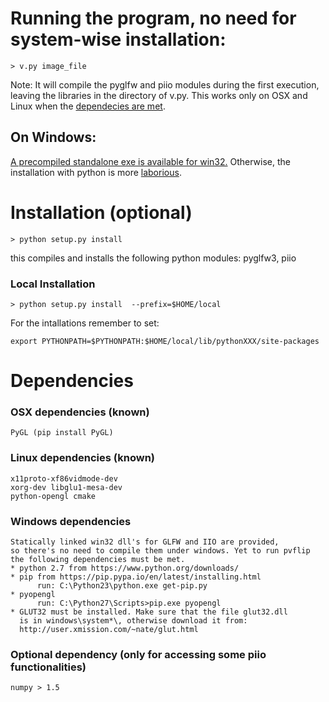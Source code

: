 # Running the program, no need for system-wise installation:

    > v.py image_file

Note: It will compile the pyglfw and piio modules during the first execution, 
leaving the libraries in the directory of v.py. This works only on OSX and Linux 
when the [dependecies are met](#dependencies).

## On Windows: 

[A precompiled standalone exe is available for win32.](https://github.com/gfacciol/pvflip/tree/master/PRECOMPILED)
Otherwise, the installation with python is more [laborious](#windows-dependencies).


# Installation (optional)

    > python setup.py install 

this compiles and installs the following python modules: pyglfw3, piio

### Local Installation 

    > python setup.py install  --prefix=$HOME/local

For the intallations remember to set:

    export PYTHONPATH=$PYTHONPATH:$HOME/local/lib/pythonXXX/site-packages


# Dependencies

### OSX dependencies (known)
    PyGL (pip install PyGL)


### Linux dependencies (known)
    x11proto-xf86vidmode-dev
    xorg-dev libglu1-mesa-dev
    python-opengl cmake 


### Windows dependencies
    Statically linked win32 dll's for GLFW and IIO are provided, 
    so there's no need to compile them under windows. Yet to run pvflip 
    the following dependencies must be met.
    * python 2.7 from https://www.python.org/downloads/
    * pip from https://pip.pypa.io/en/latest/installing.html
          run: C:\Python23\python.exe get-pip.py
    * pyopengl
          run: C:\Python27\Scripts>pip.exe pyopengl
    * GLUT32 must be installed. Make sure that the file glut32.dll 
      is in windows\system*\, otherwise download it from: 
      http://user.xmission.com/~nate/glut.html

### Optional dependency (only for accessing some piio functionalities)
    numpy > 1.5
